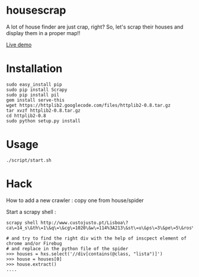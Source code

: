 housescrap
==========

A lot of house finder are just crap, right? So, let's scrap their houses and display them in a proper map!!

[Live demo](http://pierreozoux.github.io/housescrap/)

Installation
============
````
sudo easy_install pip
sudo pip install Scrapy
sudo pip install pil
gem install serve-this
wget https://httplib2.googlecode.com/files/httplib2-0.8.tar.gz
tar xvzf httplib2-0.8.tar.gz
cd httplib2-0.8
sudo python setup.py install
````
Usage
=====
````
./script/start.sh
````

Hack
====
How to add a new crawler : copy one from house/spider

Start a scrapy shell : 
````
scrapy shell http://www.custojusto.pt/Lisboa\?ca\=14_s\&th\=1\&q\=\&cg\=1020\&w\=114%3A213\&st\=u\&ps\=3\&pe\=5\&ros\=3\&roe\=5\&ss\=\&se\=\&sl\=

# and try to find the right div with the help of inscpect element of chrome and/or Firebug
# and replace in the python file of the spider
>>> houses = hxs.select('//div[contains(@class, "lista")]')
>>> house = houses[0]
>>> house.extract()
....
````
